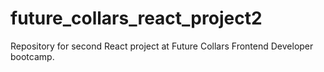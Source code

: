 # future_collars_react_project2
Repository for second React project at Future Collars Frontend Developer bootcamp.
